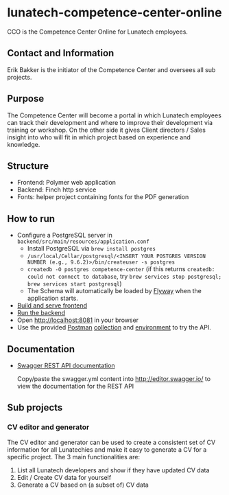 # lunatech-competence-center-online
CCO is the Competence Center Online for Lunatech employees.

## Contact and Information
Erik Bakker is the initiator of the Competence Center and oversees all sub projects.

## Purpose
The Competence Center will become a portal in which Lunatech employees can track their development and where to improve their development via training or workshop. On the other side it gives Client directors / Sales insight into who will fit in which project based on experience and knowledge.

## Structure
- Frontend: Polymer web application
- Backend: Finch http service
- Fonts: helper project containing fonts for the PDF generation

## How to run
- Configure a PostgreSQL server in `backend/src/main/resources/application.conf`
  - Install PostgreSQL via `brew install postgres`
  - `/usr/local/Cellar/postgresql/<INSERT YOUR POSTGRES VERSION NUMBER (e.g., 9.6.2)>/bin/createuser -s postgres`
  - `createdb -O postgres competence-center` (if this returns `createdb: could not connect to database`, try `brew services stop postgresql; brew services start postgresql`)
  - The Schema will automatically be loaded by [Flyway](http://flaywaydb.org) when the application starts.
- [Build and serve frontend](frontend/README.md)
- [Run the backend](backend/README.md)
- Open [http://localhost:8081](http://localhost:8081) in your browser
- Use the provided [Postman](https://www.getpostman.com/) [collection](backend/resources/CCO.postman_collection.json) and [environment](backend/resources/OCC.postman_environment.json) to try the API.


## Documentation

- [Swagger REST API documentation](backend/resources/swagger.yml)

  Copy/paste the swagger.yml content into http://editor.swagger.io/ to
  view the documentation for the REST API

## Sub projects

### CV editor and generator
The CV editor and generator can be used to create a consistent set of CV information for all Lunatechies and make it easy to generate a CV for a specific project. The 3 main functionalities are:
1. List all Lunatech developers and show if they have updated CV data
2. Edit / Create CV data for yourself
3. Generate a CV based on (a subset of) CV data

